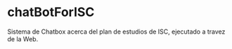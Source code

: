 # chatBotForISC
Sistema de Chatbox acerca del plan de estudios de ISC, ejecutado a travez de la Web.
